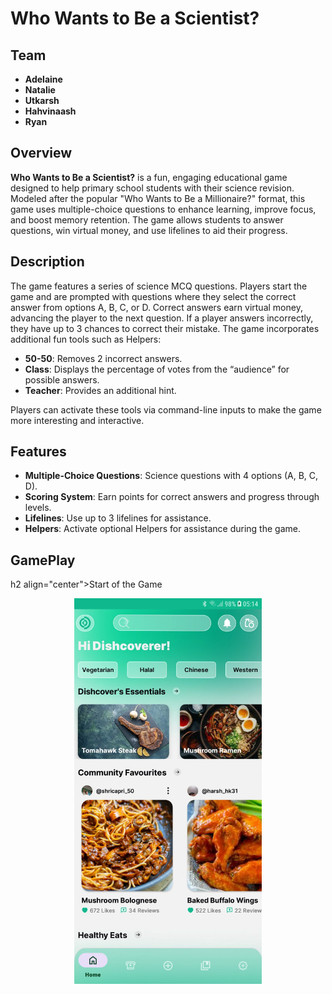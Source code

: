 # Who Wants to Be a Scientist?

## Team

- **Adelaine**
- **Natalie**
- **Utkarsh**
- **Hahvinaash**
- **Ryan**

## Overview

**Who Wants to Be a Scientist?** is a fun, engaging educational game designed to help primary school students with their science revision. Modeled after the popular "Who Wants to Be a Millionaire?" format, this game uses multiple-choice questions to enhance learning, improve focus, and boost memory retention. The game allows students to answer questions, win virtual money, and use lifelines to aid their progress.

## Description

The game features a series of science MCQ questions. Players start the game and are prompted with questions where they select the correct answer from options A, B, C, or D. Correct answers earn virtual money, advancing the player to the next question. If a player answers incorrectly, they have up to 3 chances to correct their mistake. The game incorporates additional fun tools such as Helpers:
- **50-50**: Removes 2 incorrect answers.
- **Class**: Displays the percentage of votes from the “audience” for possible answers.
- **Teacher**: Provides an additional hint.

Players can activate these tools via command-line inputs to make the game more interesting and interactive.

## Features

- **Multiple-Choice Questions**: Science questions with 4 options (A, B, C, D).
- **Scoring System**: Earn points for correct answers and progress through levels.
- **Lifelines**: Use up to 3 lifelines for assistance.
- **Helpers**: Activate optional Helpers for assistance during the game.

## GamePlay

h2 align="center">Start of the Game</h2>
<p align="center">
  <img src="https://github.com/DarrenPea/Dishcover/blob/main/images/MainPageUI.jpg" width="300" />
</p>
